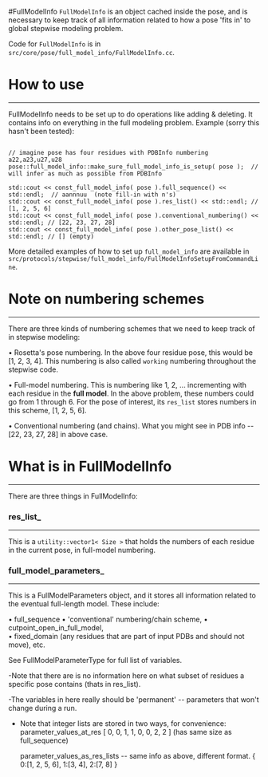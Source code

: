 #FullModelInfo
`FullModelInfo` is an object cached inside the pose, and is necessary to keep track of all information related to how a pose 'fits in' to global stepwise modeling problem.

Code for `FullModelInfo` is in `src/core/pose/full_model_info/FullModelInfo.cc`.

# How to use
-------------
FullModelInfo needs to be set up to do operations like adding & deleting. It contains info on everything in the full modeling problem. Example (sorry this hasn't been tested): 

```

// imagine pose has four residues with PDBInfo numbering a22,a23,u27,u28
pose::full_model_info::make_sure_full_model_info_is_setup( pose );  // will infer as much as possible from PDBInfo

std::cout << const_full_model_info( pose ).full_sequence() << std::endl;  // aannnuu  (note fill-in with n's)
std::cout << const_full_model_info( pose ).res_list() << std::endl; // [1, 2, 5, 6] 
std::cout << const_full_model_info( pose ).conventional_numbering() << std::endl; // [22, 23, 27, 28]
std::cout << const_full_model_info( pose ).other_pose_list() << std::endl; // [] (empty)

```

More detailed examples of how to set up `full_model_info` are available in `src/protocols/stepwise/full_model_info/FullModelInfoSetupFromCommandLine`.

# Note on numbering schemes
---------------------------
There are three kinds of numbering schemes that we need to keep track of in stepwise modeling:

• Rosetta's pose numbering. In the above four residue pose, this would be [1, 2, 3, 4]. This numbering is also called `working` numbering throughout the stepwise code.

• Full-model numbering. This is numbering like 1, 2, ... incrementing with each residue in the **full model**. In the above  problem, these numbers could go from 1 through 6. For the pose of interest, its `res_list` stores numbers in this scheme, [1, 2, 5, 6].

• Conventional numbering (and chains). What you might see in PDB info -- [22, 23, 27, 28] in above case.

# What is in FullModelInfo
---------------------------
There are three things in FullModelInfo:
### res_list_
------------
This is a `utility::vector1< Size >` that holds the numbers of each residue in the current pose, in full-model numbering.

### full_model_parameters_
----------------------------------------------------------
This is a FullModelParameters object, and it stores all information related to the eventual full-length model. 
These include:

• full_sequence
• 'conventional' numbering/chain scheme,
• cutpoint_open_in_full_model,  
• fixed_domain (any residues that are part of input PDBs and should not move),
etc.  

See FullModelParameterType for full list of variables.

-Note that there are is no information here on what subset of
 residues a specific pose contains (thats in res_list).

-The variables in here really should be 'permanent' -- parameters that won't
  change during a run.

- Note that integer lists are stored in two ways, for convenience:
  parameter_values_at_res
   [ 0, 0, 1, 1, 0, 0, 2, 2 ] (has same size as full_sequence)

  parameter_values_as_res_lists -- same info as above, different format.
    { 0:[1, 2, 5, 6],  1:[3, 4], 2:[7, 8] }
